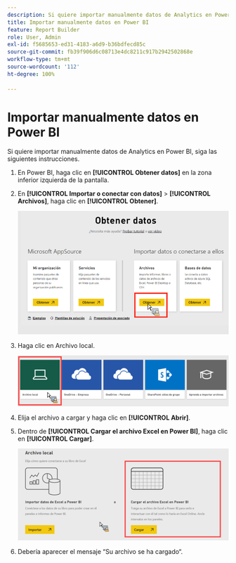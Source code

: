 ```yaml
---
description: Si quiere importar manualmente datos de Analytics en Power BI, siga las siguientes instrucciones.
title: Importar manualmente datos en Power BI
feature: Report Builder
role: User, Admin
exl-id: f5685653-ed31-4183-a6d9-b36bdfecd85c
source-git-commit: fb39f906d6c08713e4dc8211c917b2942502868e
workflow-type: tm+mt
source-wordcount: '112'
ht-degree: 100%

---
```


# Importar manualmente datos en Power BI

Si quiere importar manualmente datos de Analytics en Power BI, siga las siguientes instrucciones.

1. En Power BI, haga clic en **[!UICONTROL Obtener datos]** en la zona inferior izquierda de la pantalla.
1. En **[!UICONTROL Importar o conectar con datos]** > **[!UICONTROL Archivos]**, haga clic en **[!UICONTROL Obtener]**.

   ![Haga clic en el icono Obtener en Importar o Conectar a datos.](assets/get-data.png)

1. Haga clic en Archivo local.

   ![Haga clic en el icono Archivo local.](assets/local-file.png)

1. Elija el archivo a cargar y haga clic en **[!UICONTROL Abrir]**.
1. Dentro de **[!UICONTROL Cargar el archivo Excel en Power BI]**, haga clic en **[!UICONTROL Cargar]**.

   ![Haga clic en Cargar para cargar su archivo Excel.](assets/upload-excel-file.png)

1. Debería aparecer el mensaje “Su archivo se ha cargado“.
